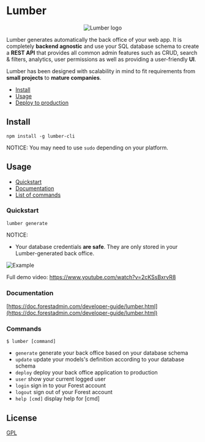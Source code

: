 # Lumber

<p align="center">
  <img src="https://github.com/ForestAdmin/Lumber/blob/master/assets/lumber-logo.png?raw=true" alt="Lumber logo">
</p>

Lumber generates automatically the back office of your web app. It is
completely **backend agnostic** and use your SQL database schema to create a
**REST API** that provides all common admin features such as CRUD, search &
filters, analytics, user permissions as well as providing a user-friendly
**UI**.

Lumber has been designed with scalability in mind to fit requirements from **small projects** to **mature companies**.

- [Install](#install)
- [Usage](#usage)
- <a href="https://doc.forestadmin.com/developer-guide/lumber.html#deploying-to-production" target="_blank">Deploy to production</a>

## Install

    npm install -g lumber-cli

NOTICE: You may need to use `sudo` depending on your platform.

## Usage

- [Quickstart](#quickstart)
- [Documentation](#documentation)
- [List of commands](#commands)

### Quickstart
    lumber generate

NOTICE:

- Your database credentials **are safe**. They are only stored in your
  Lumber-generated back office.

![Example](/assets/console.gif "Example")

Full demo video: https://www.youtube.com/watch?v=2cKSsBxrvR8

### Documentation

[https://doc.forestadmin.com/developer-guide/lumber.html](https://doc.forestadmin.com/developer-guide/lumber.html)

### Commands

`$ lumber [command]`

- `generate`      generate your back office based on your database schema
- `update`        update your models's definition according to your database schema
- `deploy`        deploy your back office application to production
- `user`          show your current logged user
- `login`         sign in to your Forest account
- `logout`        sign out of your Forest account
- `help [cmd]`    display help for [cmd]

## License
[GPL](https://github.com/ForestAdmin/Lumber/blob/master/LICENSE)
